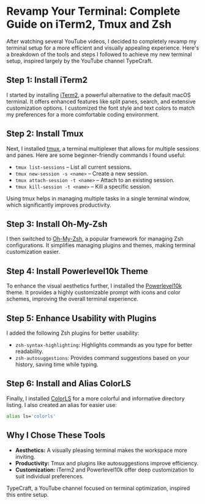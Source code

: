 # Revamp Your Terminal: Complete Guide on iTerm2, Tmux and Zsh

After watching several YouTube videos, I decided to completely revamp my terminal setup for a more efficient and visually appealing experience. Here's a breakdown of the tools and steps I followed to achieve my new terminal setup, inspired largely by the YouTube channel TypeCraft.

## Step 1: Install iTerm2

I started by installing [iTerm2](https://iterm2.com/), a powerful alternative to the default macOS terminal. It offers enhanced features like split panes, search, and extensive customization options. I customized the font style and text colors to match my preferences for a more comfortable coding environment.

## Step 2: Install Tmux

Next, I installed [tmux](https://github.com/tmux/tmux), a terminal multiplexer that allows for multiple sessions and panes. Here are some beginner-friendly commands I found useful:

- `tmux list-sessions` – List all current sessions.
- `tmux new-session -s <name>` – Create a new session.
- `tmux attach-session -t <name>` – Attach to an existing session.
- `tmux kill-session -t <name>` – Kill a specific session.

Using tmux helps in managing multiple tasks in a single terminal window, which significantly improves productivity.

## Step 3: Install Oh-My-Zsh

I then switched to [Oh-My-Zsh](https://ohmyz.sh/), a popular framework for managing Zsh configurations. It simplifies managing plugins and themes, making terminal customization easier.

## Step 4: Install Powerlevel10k Theme

To enhance the visual aesthetics further, I installed the [Powerlevel10k](https://github.com/romkatv/powerlevel10k) theme. It provides a highly customizable prompt with icons and color schemes, improving the overall terminal experience.

## Step 5: Enhance Usability with Plugins

I added the following Zsh plugins for better usability:

- `zsh-syntax-highlighting`: Highlights commands as you type for better readability.
- `zsh-autosuggestions`: Provides command suggestions based on your history, saving time while typing.

## Step 6: Install and Alias ColorLS

Finally, I installed [ColorLS](https://github.com/athityakumar/colorls) for a more colorful and informative directory listing. I also created an alias for easier use:

```bash
alias ls='colorls'
```

## Why I Chose These Tools

- **Aesthetics:** A visually pleasing terminal makes the workspace more inviting.
- **Productivity:** Tmux and plugins like autosuggestions improve efficiency.
- **Customization:** iTerm2 and Powerlevel10k offer deep customization to suit individual preferences.

TypeCraft, a YouTube channel focused on terminal optimization, inspired this entire setup.

